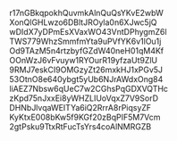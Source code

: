 r17nGBkqpokhQuvmkAlnQuQsYKvE2wbW
XonQlGHLwzo6DBltJROyla0n6XJwc5jQ
wDIdX7yDPmEsXVaxWO43VntDPhygmZ6l
TWS779WhzSmmfmYta9uPVfYK6v1lOu1j
Od9TAzM5n4rtzbyfGZdW40neH01qM4Kf
OOnWzJ6vFvuyw1RYOurR19yfzaUt9ZlU
9RMJ7eskCI9OMGzyZt26mxkHJ1xPGv5J
53OtnO8e640ybgt5yUb6NJrAWdxOng84
liAEZ7Nbsw6qUeC7w2CGhsPqGDXVQTHc
zKpd75nJxxEi8yWHZLIUoVqxZ7V9SorD
DHNbJlvqaWEITYa6iQ2RrrA8rPiqsyZF
KyKtxE008bKw5f9KGf20zBqPIF5M7Vcm
2gtPsku9TtxRtFucTsYrs4coAlNMRGZB
